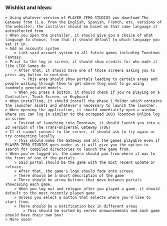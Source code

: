 ### Wishlist and Ideas:

    > Using whatever version of PLAYER ZER0 STUDIOS you download The Gateway from (i.e. from the English, Spanish, French, etc. versions of the website), the installer should be based on that same language it autoselected from
    > When you open the installer, it should give you a choice of what language to choose, from that it should default to which language you set it in.
    > Add an accounts system
        > Link said account system to all future games including Toontown Fantasy.
    > Prior to the log in screen, it should show credits for who made it like LEGO Games do
        > After that, it should have one of those screens asking you to press any button to continue.
            > This area should show portals leading to certain areas and people walking through them to get where they want to go using randomly generated models.
        > When you press a button, it should check if you're playing on a Controller, Touch Screen, or Keyboard
    > When installing, it should install the phase_1 folder which contains the launcher assets and whatever's necessary to launch the launcher.
    > When opening the application, it should immediately open a window where you can log in similar to the scrapped 2003 Toontown Online log in screen
        > Instead of launching into Toontown, it should launch you into a 2d version of The Trans-Universal Gateway (TUG)
    > If it cannot connect to the server, it should ask to try again or try connecting locally
        > This should make The Gateway and all the games playable even if PLAYER ZER0 STUDIOS goes under as it will give you the option to search for compiled directories to launch the game from.
    > When you've logged in, the camera should pan from where it was to the front of one of the portals.
        > Said portal should be the game with the most recent update or release.
        > After that, the game's logo should fade onto screen.
        > There should be a short description of the game
        > There should be arrow buttons that move between portals showcasing each game.
        > When you log out and relogin after you played a game, it should default to the most recently played game
        > Unless you select a button that selects where you'd like to start from.
        > There should be a notification box in different areas
            > This should be sorted by server announcements and each game should have their own box!
    > More soon!